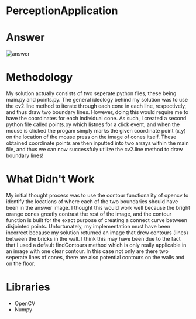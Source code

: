 # PerceptionApplication

# Answer
![answer](https://github.com/user-attachments/assets/f220dacd-ed78-4259-b5aa-59d303d40985)

# Methodology
My solution actually consists of two seperate python files, these being main.py and points.py. The general ideology behind my solution was to use the cv2.line method to iterate through each cone in each line, respectively, and thus draw two boundary lines. However, doing this would require me to have the coordinates for each individual cone. As such, I created a second python file called points.py which listnes for a click event, and when the mouse is clicked the progam simply marks the given coordinate point (x,y) on the location of the mouse press on the image of cones itself. These obtained coordinate points are then inputted into two arrays within the main file, and thus we can now successfuly utilize the cv2.line method to draw boundary lines!

# What Didn't Work
My initial thought process was to use the contour functionality of opencv to identify the locations of where each of the two boundaries should have been in the answer image. I thought this would work well because the bright orange cones greatly contrast the rest of the image, and the contour function is built for the exact purpose of creating a connect curve between disjointed points. Unfortunately, my implementation must have been incorrect because my solution returned an image that drew contours (lines) between the bricks in the wall. I think this may have been due to the fact that I used a default findContours method which is only really applicable in an image with one clear contour. In this case not only are there two seperate lines of cones, there are also potential contours on the walls and on the floor.

# Libraries
- OpenCV
- Numpy
